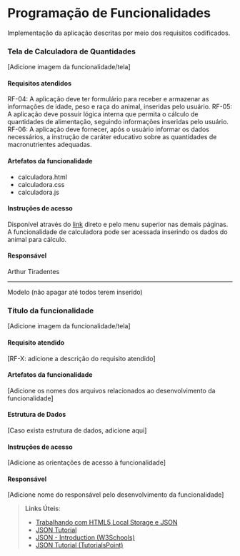 # Programação de Funcionalidades

Implementação da aplicação descritas por meio dos requisitos codificados. 


### Tela de Calculadora de Quantidades

[Adicione imagem da funcionalidade/tela]


#### Requisitos atendidos

RF-04:	A aplicação deve ter formulário para receber e armazenar as informações de idade, peso e raça do animal, inseridas pelo usuário.
RF-05:	A aplicação deve possuir lógica interna que permita o cálculo de quantidades de alimentação, seguindo informações inseridas pelo usuário.
RF-06:	A aplicação deve fornecer, após o usuário informar os dados necessários, a instrução de caráter educativo sobre as quantidades de macronutrientes adequadas.

#### Artefatos da funcionalidade

* calculadora.html
* calculadora.css
* calculadora.js

#### Instruções de acesso

Disponível através do [link](https://icei-puc-minas-pmv-ads.github.io/pmv-ads-2024-1-e1-proj-web-t11-pmv-ads-2024-1-e1-proj-nutricao/codigo-fonte/src/calculadora/calculadora) direto e pelo menu superior nas demais páginas.
A funcionalidade de calculadora pode ser acessada inserindo os dados do animal para cálculo.

#### Responsável

Arthur Tiradentes

  
  

  
  



____________________________________________________________________________________________________________________________
Modelo (não apagar até todos terem inserido)
### Título da funcionalidade

[Adicione imagem da funcionalidade/tela]


#### Requisito atendido

[RF-X: adicione a descrição do requisito atendido]


#### Artefatos da funcionalidade

[Adicione os nomes dos arquivos relacionados ao desenvolvimento da funcionalidade]


#### Estrutura de Dados

[Caso exista estrutura de dados, adicione aqui]


#### Instruções de acesso

[Adicione as orientações de acesso à funcionalidade]


#### Responsável

[Adicione nome do responsável pelo desenvolvimento da funcionalidade]




> **Links Úteis**:
> - [Trabalhando com HTML5 Local Storage e JSON](https://www.devmedia.com.br/trabalhando-com-html5-local-storage-e-json/29045)
> - [JSON Tutorial](https://www.w3resource.com/JSON)
> - [JSON - Introduction (W3Schools)](https://www.w3schools.com/js/js_json_intro.asp)
> - [JSON Tutorial (TutorialsPoint)](https://www.tutorialspoint.com/json/index.htm)

